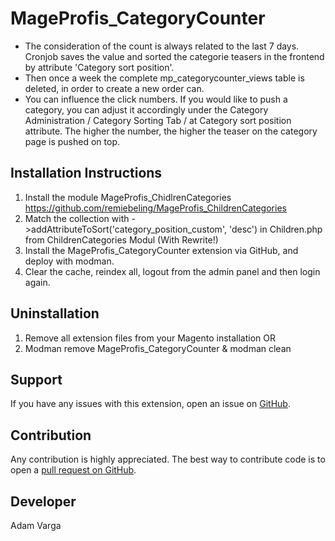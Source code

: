 MageProfis_CategoryCounter
=====================
- The consideration of the count is always related to the last 7 days. Cronjob saves the value and sorted the categorie teasers in the frontend by attribute 'Category sort position'. 
- Then once a week the complete mp_categorycounter_views table is deleted, in order to create a new order can.
- You can influence the click numbers. If you would like to push a category, you can adjust it accordingly under the Category Administration / Category Sorting Tab / at Category sort position attribute. 
  The higher the number, the higher the teaser on the category page is pushed on top.

Installation Instructions
-------------------------
1. Install the module MageProfis_ChidlrenCategories https://github.com/remiebeling/MageProfis_ChildrenCategories
2. Match the collection with ->addAttributeToSort('category_position_custom', 'desc') in Children.php from ChildrenCategories Modul (With Rewrite!)
3. Install the MageProfis_CategoryCounter extension via GitHub, and deploy with modman.
4. Clear the cache, reindex all, logout from the admin panel and then login again.

Uninstallation
--------------
1. Remove all extension files from your Magento installation OR
2. Modman remove MageProfis_CategoryCounter & modman clean

Support
-------
If you have any issues with this extension, open an issue on [GitHub](https://github.com/adamvarga).

Contribution
------------
Any contribution is highly appreciated. The best way to contribute code is to open a [pull request on GitHub](https://help.github.com/articles/using-pull-requests).

Developer
---------
Adam Varga


